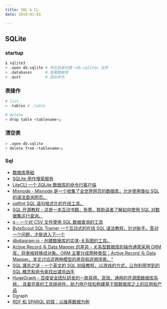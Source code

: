 ```yaml
---
title: SQL & CL
date: 2019-01-01

---
```



## SQLite

### startup

``` bash
$ sqlite3
> .open db.sqlite # 所在目录创建 <db.sqlite> 文件
> .databases      # 查看数据库
> .quit           # 退出命令
```

### 表操作

``` bash
# list
> .tables # .table

# delete
> drop table <tablename>;
```

### 清空表

``` bash
> .open db.sqlite
> delete from <tablename>;
```


### Sql

- [数据库基础](http://webdam.inria.fr/Alice/)
- [SQLite 用作搜索服务](https://24ways.org/2018/fast-autocomplete-search-for-your-website/)
- [LiteCLI 一个 SQLite 数据库的命令行客户端](https://www.pgcli.com/launching-litecli.html)
- [Mixnode - Mixnode 是一个收集了全世界网页的数据库，允许使用类似 SQL 的语法查询网页。](https://www.mixnode.com/blog/posts/turn-the-web-into-a-database-an-alternative-to-web-crawling-scraping)
- [sqlfmt SQL 语句格式化的在线工具。](https://sqlfum.pt/)
- [SQL 开源教程 - 这是一本互动书籍，免费，帮助读者了解如何使用 SQL 对数据集运行查询。](https://selectstarsql.com/)
- [q - 一个对 CSV 文件使用 SQL 数据查询的工具](https://github.com/harelba/q)
- [ByteScout SQL Trainer 一个互动式的在线 SQL 语法教程，针对新手。答对一个问题，才能进入下一个](https://app.bytescout.com/sql-trainer/index.html)
- [dbdiagram.io - 创建数据库的实体-关系图的工具。](https://dbdiagram.io/)
- [Active Record 与 Data Mapper 的差异 - 关系型数据库的操作通常采用 ORM 库，将表格转换成对象。ORM 主要分成两种类型：Active Record 与 Data Mapper。本文讨论这两种模型的差异和适用场景。"](http://www.culttt.com/2014/06/18/whats-difference-active-record-data-mapper/)
- [SQL 谋杀之谜 - 一个英文的 SQL 初级教程，以游戏的方式，让你利用学到的 SQL 概念和命令来找出谋杀凶手](https://mystery.knightlab.com/walkthrough.html)
- [HugeGraph - 百度安全团队研发的一款易用、高效、通用的开源图数据库系统， 具备完善的工具链组件，助力用户轻松构建基于图数据库之上的应用和产品](https://github.com/hugegraph/hugegraph)
- Dgraph
- [RDF 和 SPARQL 初探：以维基数据为例](http://www.ruanyifeng.com/blog/2020/02/sparql.html)